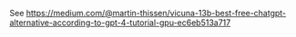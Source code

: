 See https://medium.com/@martin-thissen/vicuna-13b-best-free-chatgpt-alternative-according-to-gpt-4-tutorial-gpu-ec6eb513a717

